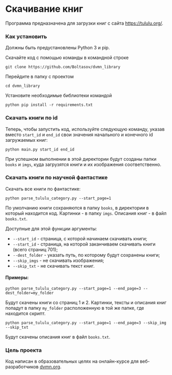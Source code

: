 # Скачивание книг

Программа предназначена для загрузки книг с сайта https://tululu.org/.

### Как установить

Должны быть предустановлены Python 3 и pip.

Скачайте код с помощью команды в командной строке
```
git clone https://github.com/Boltasov/dvmn_library
```
Перейдите в папку с проектом
```
cd dvmn_library
```
Установите необходимые библиотеки командой
```
python pip install -r requirements.txt
```
### Скачать книги по id
Теперь, чтобы запустить код, используйте следующую команду, указав вместо `start_id` и `end_id` свои значения начального и конечного id загружаемых книг:
```commandline
python main.py start_id end_id
```
При успешном выполнении в этой директории будут созданы папки `books` и `imgs`, куда загрузятся книги и их изображения соответственно.

### Скачать книги по научной фантастике
Скачать все книги по фантастике:
```commandline
python parse_tululu_category.py --start_page=1
```
По умолчанию книги сохраняются в папку `books`, в директории в который находится код. Картинки - в папку `imgs`. Описания книг - в файл `books.txt`.

Доступные для этой функции аргументы:
- `--start_id` - страница, с которой начинаем скачивать книги;
- `--start_id` - страница, на которой заканчиваем скачивать книги (всего страниц 701);
- `--dest_folder` - указать путь, по которому будут соxранены книги;
- `--skip_imgs` - не скачивать изображения;
- `--skip_txt` - не скачивать текст книг.

#### Примеры:
```commandline
python parse_tululu_category.py --start_page=1 --end_page=3 --dest_folder=my_folder
```
Будут скачены книги со страниц 1 и 2. Картинки, тексты и описания книг попадут в папку `my_folder` расположенную в той же папке, где находится скрипт.

```commandline
python parse_tululu_category.py --start_page=1 --end_page=3 --skip_img --skip_txt
```
Будут скачены описания книг в файл `books.txt`.

### Цель проекта

Код написан в образовательных целях на онлайн-курсе для веб-разработчиков [dvmn.org](https://dvmn.org/).